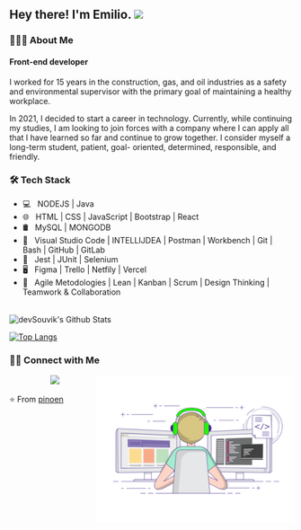 <h2> Hey there! I'm Emilio. <img src="https://github.com/souvikguria98/souvikguria98/blob/master/Hi.gif" width="25"></h2>

<h3> 👨🏻‍💻 About Me </h3>
<h4>Front-end developer</h4>
<p>I worked for 15 years in the construction, gas, and oil industries as a
safety and environmental supervisor with the primary goal of
maintaining a healthy workplace.<p>
<p>In 2021, I decided to start a career in technology. Currently, while
continuing my studies, I am looking to join forces with a company
where I can apply all that I have learned so far and continue to grow
together. I consider myself a long-term student, patient, goal-
oriented, determined, responsible, and friendly.</p>  

<h3>🛠 Tech Stack</h3>

- 💻 &nbsp; NODEJS | Java   
- 🌐 &nbsp;  HTML | CSS | JavaScript | Bootstrap | React
- 🛢 &nbsp; MySQL | MONGODB 
- 🔧 &nbsp; Visual Studio Code | INTELLIJDEA | Postman | Workbench | Git | Bash | GitHub | GitLab
- 🔧 &nbsp; Jest | JUnit | Selenium
- 🖥 &nbsp; Figma | Trello | Netfily | Vercel
- 🔧 &nbsp; Agile Metodologies | Lean | Kanban | Scrum | Design Thinking | Teamwork & Collaboration

<br>

<img align="center" src="https://github-readme-stats.vercel.app/api?username=pinoen&include_all_commits=true&count_private=true&show_icons=true&line_height=20&title_color=7A7ADB&icon_color=2234AE&text_color=D3D3D3&bg_color=0,000000,130F40" alt="devSouvik's Github Stats">

</br>

[![Top Langs](https://github-readme-stats.vercel.app/api/top-langs/?username=pinoen&layout=compact&text_color=daf7dc&bg_color=151515)](https://github.com/devSouvik/github-readme-stats)


<h3> 🤝🏻 Connect with Me </h3>

<p align="center">
&nbsp; <a href="https://www.linkedin.com/in/emiliopino/" target="_blank" rel="noopener noreferrer"><img src="https://img.icons8.com/plasticine/100/000000/linkedin.png" width="150" /></a>
  <img align="right" alt="GIF" src="https://raw.githubusercontent.com/devSouvik/devSouvik/master/gif3.gif" width="350"/>
  
⭐️ From [pinoen](https://github.com/pinoen)

